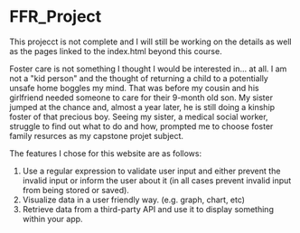 # FFR_Project
This projecct is not complete and I will still be working on the details as well as the pages linked to the index.html beyond this course.

Foster care is not something I thought I would be interested in... at all. I am not a "kid person" and the thought of returning a child to a potentially unsafe home boggles my mind. That was before my cousin and his girlfriend needed someone to care for their 9-month old son. My sister jumped at the chance and, almost a year later, he is still doing a kinship foster of that precious boy. Seeing my sister, a medical social worker, struggle to find out what to do and how, prompted me to choose foster family resurces as my capstone projet subject. 

The features I chose for this website are as follows:
1. Use a regular expression to validate user input and either prevent the invalid input or inform the user about it (in all cases prevent invalid input from being stored or saved).
2. Visualize data in a user friendly way. (e.g. graph, chart, etc)
3. Retrieve data from a third-party API and use it to display something within your app.

